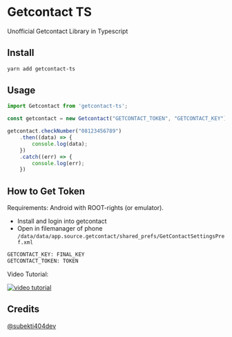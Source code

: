 # Getcontact TS

Unofficial Getcontact Library in Typescript

## Install

```bash
yarn add getcontact-ts
```

## Usage

```typescript
import Getcontact from 'getcontact-ts';

const getcontact = new Getcontact("GETCONTACT_TOKEN", "GETCONTACT_KEY");

getcontact.checkNumber("08123456789")
    .then((data) => {
        console.log(data);
    })
    .catch((err) => {
        console.log(err);
    })
```

## How to Get Token

Requirements: Android with ROOT-rights (or emulator).

- Install and login into getcontact
- Open in filemanager of phone `/data/data/app.source.getcontact/shared_prefs/GetContactSettingsPref.xml`

```bash
GETCONTACT_KEY: FINAL_KEY
GETCONTACT_TOKEN: TOKEN
```

Video Tutorial:

[![video tutorial](https://img.youtube.com/vi/sFuAMxQLVdg/0.jpg)](https://www.youtube.com/watch?v=sFuAMxQLVdg)

## Credits

[@subekti404dev](https://github.com/subekti404dev)
